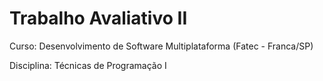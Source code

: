 # Trabalho Avaliativo II

Curso: Desenvolvimento de Software Multiplataforma (Fatec - Franca/SP)

Disciplina: Técnicas de Programação I

